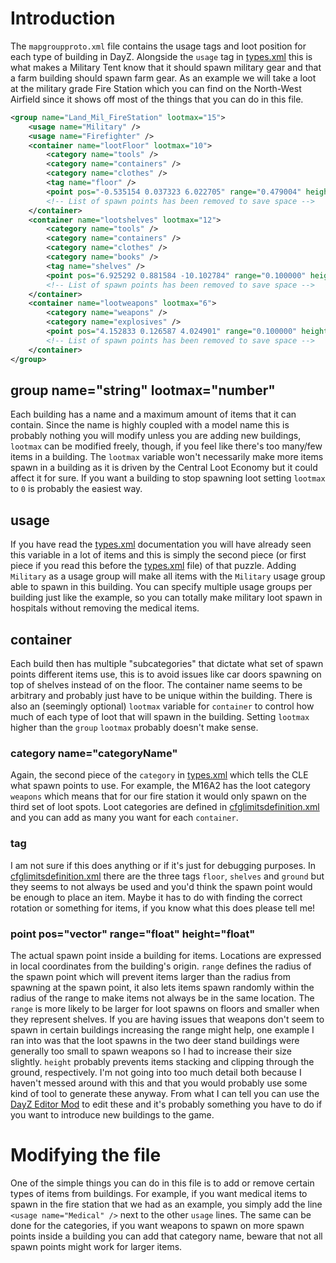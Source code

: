# Introduction
The `mapgroupproto.xml` file contains the usage tags and loot position for each type of building in DayZ. Alongside the `usage` tag in [types.xml](db/types.md) this is what makes a Military Tent know that it should spawn military gear and that a farm building should spawn farm gear. As an example we will take a loot at the military grade Fire Station which you can find on the North-West Airfield since it shows off most of the things that you can do in this file.
```xml
<group name="Land_Mil_FireStation" lootmax="15">
	<usage name="Military" />
	<usage name="Firefighter" />
	<container name="lootFloor" lootmax="10">
		<category name="tools" />
		<category name="containers" />
		<category name="clothes" />
		<tag name="floor" />
		<point pos="-0.535154 0.037323 6.022705" range="0.479004" height="1.197510" />
		<!-- List of spawn points has been removed to save space -->
	</container>
	<container name="lootshelves" lootmax="12">
		<category name="tools" />
		<category name="containers" />
		<category name="clothes" />
		<category name="books" />
		<tag name="shelves" />
		<point pos="6.925292 0.881584 -10.102784" range="0.100000" height="0.250000" />
		<!-- List of spawn points has been removed to save space -->
	</container>
	<container name="lootweapons" lootmax="6">
		<category name="weapons" />
		<category name="explosives" />
		<point pos="4.152833 0.126587 4.024901" range="0.100000" height="0.250000" />
		<!-- List of spawn points has been removed to save space -->
	</container>
</group>
```
## group name="string" lootmax="number"
Each building has a name and a maximum amount of items that it can contain. Since the name is highly coupled with a model name this is probably nothing you will modify unless you are adding new buildings, `lootmax` can be modified freely, though, if you feel like there's too many/few items in a building. The `lootmax` variable won't necessarily make more items spawn in a building as it is driven by the Central Loot Economy but it could affect it for sure. If you want a building to stop spawning loot setting `lootmax` to `0` is probably the easiest way.
## usage
If you have read the [types.xml](db/types.md) documentation you will have already seen this variable in a lot of items and this is simply the second piece (or first piece if you read this before the [types.xml](db/types.md) file) of that puzzle. Adding `Military` as a usage group will make all items with the `Military` usage group able to spawn in this building. You can specify multiple usage groups per building just like the example, so you can totally make military loot spawn in hospitals without removing the medical items.
## container
Each build then has multiple "subcategories" that dictate what set of spawn points different items use, this is to avoid issues like car doors spawning on top of shelves instead of on the floor. The container name seems to be arbitrary and probably just have to be unique within the building. There is also an (seemingly optional) `lootmax` variable for `container` to control how much of each type of loot that will spawn in the building. Setting `lootmax` higher than the `group` `lootmax` probably doesn't make sense.
### category name="categoryName"
Again, the second piece of the `category` in [types.xml](db/types.md) which tells the CLE what spawn points to use. For example, the M16A2 has the loot category `weapons` which means that for our fire station it would only spawn on the third set of loot spots. Loot categories are defined in [cfglimitsdefinition.xml](cfglimitsdefinition.md) and you can add as many you want for each `container`.
### tag
I am not sure if this does anything or if it's just for debugging purposes. In [cfglimitsdefinition.xml](cfglimitsdefinition.md) there are the three tags `floor`, `shelves` and `ground` but they seems to not always be used and you'd think the spawn point would be enough to place an item. Maybe it has to do with finding the correct rotation or something for items, if you know what this does please tell me!
### point pos="vector" range="float" height="float"
The actual spawn point inside a building for items. Locations are expressed in local coordinates from the building's origin. `range` defines the radius of the spawn point which will prevent items larger than the radius from spawning at the spawn point, it also lets items spawn randomly within the radius of the range to make items not always be in the same location. The `range` is more likely to be larger for loot spawns on floors and smaller when they represent shelves. If you are having issues that weapons don't seem to spawn in certain buildings increasing the range might help, one example I ran into was that the loot spawns in the two deer stand buildings were generally too small to spawn weapons so I had to increase their size slightly. `height` probably prevents items stacking and clipping through the ground, respectively. I'm not going into too much detail both because I haven't messed around with this and that you would probably use some kind of tool to generate these anyway. From what I can tell you can use the [DayZ Editor Mod](https://steamcommunity.com/sharedfiles/filedetails/?id=2250764298) to edit these and it's probably something you have to do if you want to introduce new buildings to the game.
# Modifying the file
One of the simple things you can do in this file is to add or remove certain types of items from buildings. For example, if you want medical items to spawn in the fire station that we had as an example, you simply add the line `<usage name="Medical" />` next to the other `usage` lines. The same can be done for the categories, if you want weapons to spawn on more spawn points inside a building you can add that category name, beware that not all spawn points might work for larger items.
